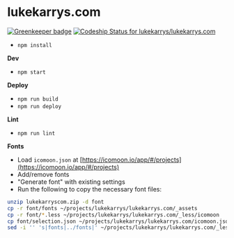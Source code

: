 lukekarrys.com
=======================

[![Greenkeeper badge](https://badges.greenkeeper.io/lukekarrys/lukekarrys.com.svg)](https://greenkeeper.io/)
[ ![Codeship Status for lukekarrys/lukekarrys.com](https://codeship.com/projects/ea0027e0-2f2e-0133-7c94-7e8cf4505288/status?branch=master)](https://codeship.com/projects/99327)

- `npm install`

**Dev**
- `npm start`

**Deploy**
- `npm run build`
- `npm run deploy`

**Lint**
- `npm run lint`

**Fonts**
- Load `icomoon.json` at [https://icomoon.io/app/#/projects](https://icomoon.io/app/#/projects)
- Add/remove fonts
- "Generate font" with existing settings
- Run the following to copy the necessary font files:
```sh
unzip lukekarryscom.zip -d font
cp -r font/fonts ~/projects/lukekarrys/lukekarrys.com/_assets
cp -r font/*.less ~/projects/lukekarrys/lukekarrys.com/_less/icomoon
cp font/selection.json ~/projects/lukekarrys/lukekarrys.com/icomoon.json
sed -i '' 's|fonts|../fonts|' ~/projects/lukekarrys/lukekarrys.com/_less/icomoon/variables.less
```
